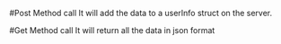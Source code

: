 #Post Method call
It will add the data to a userInfo struct on the server.

#Get Method call
It will return all the data in json format
